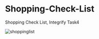 # Shopping-Check-List
Shopping Check List, Integrify Task4

![shoppinglist](https://user-images.githubusercontent.com/2385925/34567814-70e7f9a2-f16c-11e7-973d-aeabe3211293.jpg)
